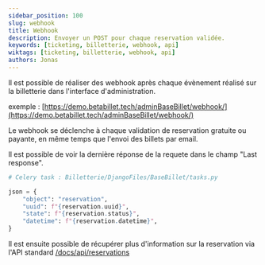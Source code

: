 ```yaml
---
sidebar_position: 100
slug: webhook
title: Webhook
description: Envoyer un POST pour chaque reservation validée.
keywords: [ticketing, billetterie, webhook, api]
wiktags: [ticketing, billetterie, webhook, api]
authors: Jonas
---
```


Il est possible de réaliser des webhook après chaque évènement réalisé sur la billetterie dans l'interface 
d'administration.

exemple : [https://demo.betabillet.tech/adminBaseBillet/webhook/](https://demo.betabillet.tech/adminBaseBillet/webhook/)

Le webhook se déclenche à chaque validation de reservation gratuite ou payante, en même temps que l'envoi des billets par email.

Il est possible de voir la dernière réponse de la requete dans le champ "Last response".

```python title="Reservation"
# Celery task : Billetterie/DjangoFiles/BaseBillet/tasks.py

json = {
    "object": "reservation",
    "uuid": f"{reservation.uuid}",
    "state": f"{reservation.status}",
    "datetime": f"{reservation.datetime}",
}
```

Il est ensuite possible de récupérer plus d'information sur la reservation via l'API standard [/docs/api/reservations](/docs/api/reservations)